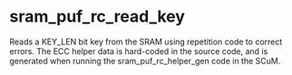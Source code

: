 # sram_puf_rc_read_key

Reads a KEY_LEN bit key from the SRAM using repetition code to correct errors.
The ECC helper data is hard-coded in the source code, and is generated when running
the sram_puf_rc_helper_gen code in the SCuM.
